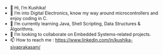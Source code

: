 * 👋 Hi, I’m Kushika!
* 👀 I’m into Digital Electronics, know my way around microcontrollers and enjoy coding in C. 
* 🌱 I’m currently learning Java, Shell Scripting, Data Structures & Algorithms.
* 💞️ I’m looking to collaborate on Embedded Systems-related projects.
* 📫 How to reach me : https://www.linkedin.com/in/kushika-sivaprakasam/





<!---
kushika-s30/kushika-s30 is a ✨ special ✨ repository because its `README.md` (this file) appears on your GitHub profile.
You can click the Preview link to take a look at your changes.
--->
